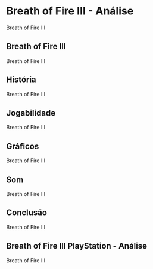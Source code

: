 ---
---

# Breath of Fire III - Análise

Breath of Fire III

## Breath of Fire III

Breath of Fire III

## História

Breath of Fire III

## Jogabilidade

Breath of Fire III

## Gráficos

Breath of Fire III

## Som

Breath of Fire III

## Conclusão

Breath of Fire III

## Breath of Fire III PlayStation - Análise

Breath of Fire III
